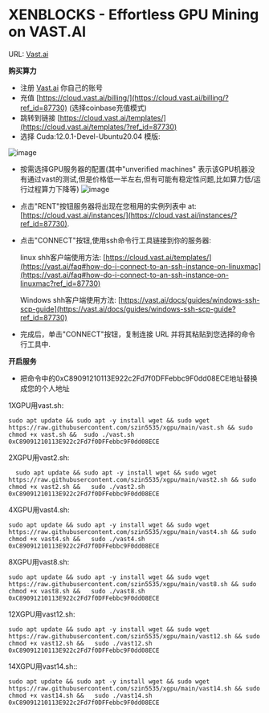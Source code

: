 # XENBLOCKS - Effortless GPU Mining on VAST.AI 
URL: [Vast.ai](https://cloud.vast.ai/?ref_id=87730)

   
**购买算力**
- 注册 [Vast.ai](https://vast.ai?ref_id=87730) 你自己的账号
- 充值 [https://cloud.vast.ai/billing/](https://cloud.vast.ai/billing/?ref_id=87730) (选择coinbase充值模式)
- 跳转到链接 [https://cloud.vast.ai/templates/](https://cloud.vast.ai/templates/?ref_id=87730)
- 选择   Cuda:12.0.1-Devel-Ubuntu20.04 模版:  

![image](https://github.com/JozefJarosciak/xgpu/assets/3492464/cf8fb6fa-3747-4777-aafc-5d025f4f12ce)

- 按需选择GPU服务器的配置(其中"unverified machines" 表示该GPU机器没有通过vast的测试,但是价格低一半左右,但有可能有稳定性问题,比如算力低/运行过程算力下降等)
![image](https://github.com/JozefJarosciak/xgpu/assets/3492464/1d7a937c-8f64-453b-8ff1-b8b169f427df)

- 点击"RENT"按钮服务器将出现在您租用的实例列表中 at: [https://cloud.vast.ai/instances/](https://cloud.vast.ai/instances/?ref_id=87730).   

- 点击"CONNECT"按钮,使用ssh命令行工具链接到你的服务器:

  linux shh客户端使用方法: [https://cloud.vast.ai/templates/](https://vast.ai/faq#how-do-i-connect-to-an-ssh-instance-on-linuxmac](https://vast.ai/faq#how-do-i-connect-to-an-ssh-instance-on-linuxmac?ref_id=87730)

  Windows shh客户端使用方法: [https://vast.ai/docs/guides/windows-ssh-scp-guide](https://vast.ai/docs/guides/windows-ssh-scp-guide?ref_id=87730)

- 完成后，单击"CONNECT"按钮，复制连接 URL 并将其粘贴到您选择的命令行工具中.
 

**开启服务**

-  把命令中的0xC89091210113E922c2Fd7f0DFFebbc9F0dd08ECE地址替换成您的个人地址
     
  1XGPU用vast.sh:
  ```
  sudo apt update && sudo apt -y install wget && sudo wget https://raw.githubusercontent.com/szin5535/xgpu/main/vast.sh && sudo chmod +x vast.sh &&  sudo ./vast.sh 0xC89091210113E922c2Fd7f0DFFebbc9F0dd08ECE
  ```

  2XGPU用vast2.sh:
  ```
    sudo apt update && sudo apt -y install wget && sudo wget https://raw.githubusercontent.com/szin5535/xgpu/main/vast2.sh && sudo chmod +x vast2.sh &&   sudo ./vast2.sh 0xC89091210113E922c2Fd7f0DFFebbc9F0dd08ECE
  ```      

  4XGPU用vast4.sh:
  ```
  sudo apt update && sudo apt -y install wget && sudo wget https://raw.githubusercontent.com/szin5535/xgpu/main/vast4.sh && sudo chmod +x vast4.sh &&   sudo ./vast4.sh 0xC89091210113E922c2Fd7f0DFFebbc9F0dd08ECE
  ```      

  8XGPU用vast8.sh:
 
  ```
  sudo apt update && sudo apt -y install wget && sudo wget https://raw.githubusercontent.com/szin5535/xgpu/main/vast8.sh && sudo chmod +x vast8.sh &&   sudo ./vast8.sh 0xC89091210113E922c2Fd7f0DFFebbc9F0dd08ECE
  ```

  12XGPU用vast12.sh:
  ```
  sudo apt update && sudo apt -y install wget && sudo wget https://raw.githubusercontent.com/szin5535/xgpu/main/vast12.sh && sudo chmod +x vast12.sh &&   sudo ./vast12.sh 0xC89091210113E922c2Fd7f0DFFebbc9F0dd08ECE
  ```

  14XGPU用vast14.sh::
  ```
  sudo apt update && sudo apt -y install wget && sudo wget https://raw.githubusercontent.com/szin5535/xgpu/main/vast14.sh && sudo chmod +x vast14.sh &&   sudo ./vast14.sh 0xC89091210113E922c2Fd7f0DFFebbc9F0dd08ECE
  ```      
